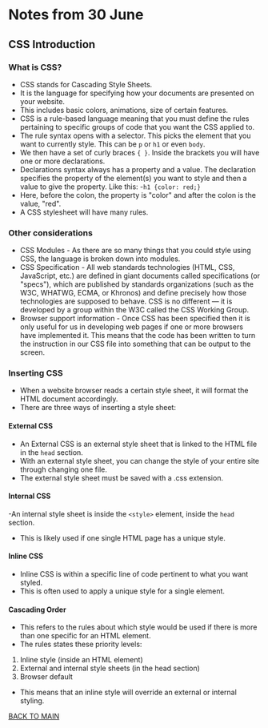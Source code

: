 # Notes from 30 June
## CSS Introduction
### What is CSS?
- CSS stands for Cascading Style Sheets. 
- It is the language for specifying how your documents are presented on your website.
- This includes basic colors, animations, size of certain features.
- CSS is a rule-based language meaning that you must define the rules pertaining to specific groups of code that you want the CSS applied to.
- The rule syntax opens with a selector. This picks the element that you want to currently style. This can be `p` or `h1` or even `body`.
- We then have a set of curly braces `{ }`. Inside the brackets you will have one or more declarations.
- Declarations syntax always has a property and a value. The declaration specifies the property of the element(s) you want to style and then a value to give the property. Like this:
-`h1 {color: red;}`
- Here, before the colon, the property is "color" and after the colon is the value, "red". 
- A CSS stylesheet will have many rules.


### Other considerations
- CSS Modules - As there are so many things that you could style using CSS, the language is broken down into modules.
- CSS Specification - All web standards technologies (HTML, CSS, JavaScript, etc.) are defined in giant documents called specifications (or "specs"), which are published by standards organizations (such as the W3C, WHATWG, ECMA, or Khronos) and define precisely how those technologies are supposed to behave. CSS is no different — it is developed by a group within the W3C called the CSS Working Group.
- Browser support information - Once CSS has been specified then it is only useful for us in developing web pages if one or more browsers have implemented it. This means that the code has been written to turn the instruction in our CSS file into something that can be output to the screen.

### Inserting CSS
- When a website browser reads a certain style sheet, it will format the HTML document accordingly.
- There are three ways of inserting a style sheet:

#### External CSS
- An External CSS is an external style sheet that is linked to the HTML file in the `head` section.
- With an external style sheet, you can change the style of your entire site through changing one file.
- The external style sheet must be saved with a .css extension.

#### Internal CSS
-An internal style sheet is inside the `<style>` element, inside the `head` section.
- This is likely used if one single HTML page has a unique style.

#### Inline CSS
- Inline CSS is within a specific line of code pertinent to what you want styled.
- This is often used to apply a unique style for a single element.

#### Cascading Order
- This refers to the rules about which style would be used if there is more than one specific for an HTML element.
- The rules states these priority levels:
1. Inline style (inside an HTML element)
2. External and internal style sheets (in the head section)
3. Browser default
- This means that an inline style will override an external or internal styling.

[BACK TO MAIN](README.md)